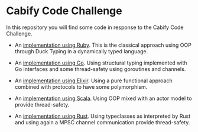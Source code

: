 # Cabify Code Challenge

In this repository you will find some code in response to the Cabify
Code Challenge.
 
* An [implementation using Ruby](ruby/). This is the classical
approach using OOP through Duck Typing in a dynamically typed language.

* An [implementation using Go](go/). Using structural typing
implemented with Go interfaces and some thread-safety using goroutines
and channels.

* An [implementation using Elixir](elixir/). Using a pure functional approach
combined with protocols to have some polymorphism.

* An [implementation using Scala](scala/). Using OOP mixed
with an actor model to provide thread-safety.

* An [implementation using Rust](rust/). Using typeclasses as interpreted
by Rust and using again a MPSC channel communication provide thread-safety.

